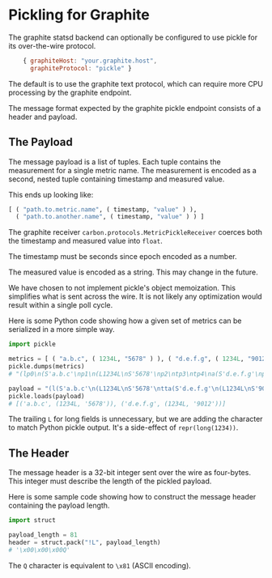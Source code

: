 Pickling for Graphite
=====================

The graphite statsd backend can optionally be configured to use pickle
for its over-the-wire protocol.

```javascript
    { graphiteHost: "your.graphite.host",
      graphiteProtocol: "pickle" }
```

The default is to use the graphite text protocol, which can require
more CPU processing by the graphite endpoint.

The message format expected by the graphite pickle endpoint consists
of a header and payload.

The Payload
-----------

The message payload is a list of tuples. Each tuple contains the measurement
for a single metric name. The measurement is encoded as a second,
nested tuple containing timestamp and measured value.

This ends up looking like:

```python
[ ( "path.to.metric.name", ( timestamp, "value" ) ),
  ( "path.to.another.name", ( timestamp, "value" ) ) ]
```

The graphite receiver `carbon.protocols.MetricPickleReceiver` coerces
both the timestamp and measured value into `float`.

The timestamp must be seconds since epoch encoded as a number. 

The measured value is encoded as a string. This may change in the
future.

We have chosen to not implement pickle's object memoization. This
simplifies what is sent across the wire. It is not likely any
optimization would result within a single poll cycle.

Here is some Python code showing how a given set of metrics can be
serialized in a more simple way.

```python
import pickle

metrics = [ ( "a.b.c", ( 1234L, "5678" ) ), ( "d.e.f.g", ( 1234L, "9012" ) ) ]
pickle.dumps(metrics)
# "(lp0\n(S'a.b.c'\np1\n(L1234L\nS'5678'\np2\ntp3\ntp4\na(S'd.e.f.g'\np5\n(L1234L\nS'9012'\np6\ntp7\ntp8\na."

payload = "(l(S'a.b.c'\n(L1234L\nS'5678'\ntta(S'd.e.f.g'\n(L1234L\nS'9012'\ntta."
pickle.loads(payload)
# [('a.b.c', (1234L, '5678')), ('d.e.f.g', (1234L, '9012'))]
```

The trailing `L` for long fields is unnecessary, but we are adding the
character to match Python pickle output. It's a side-effect of
`repr(long(1234))`.

The Header
----------

The message header is a 32-bit integer sent over the wire as
four-bytes. This integer must describe the length of the pickled
payload.

Here is some sample code showing how to construct the message header
containing the payload length.

```python
import struct

payload_length = 81
header = struct.pack("!L", payload_length)
# '\x00\x00\x00Q'
```

The `Q` character is equivalent to `\x81` (ASCII encoding).
